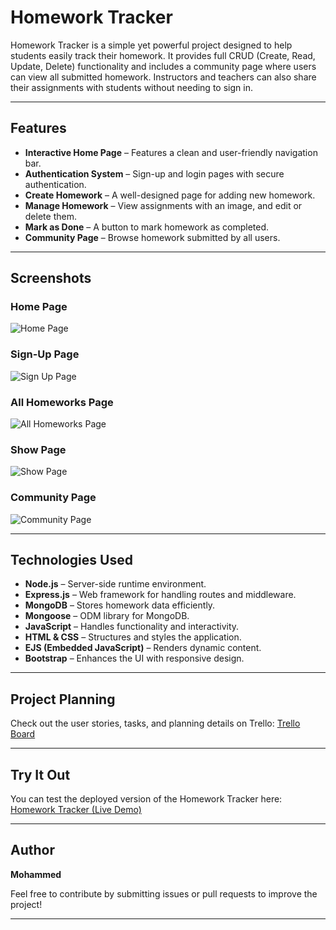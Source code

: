 # Homework Tracker

Homework Tracker is a simple yet powerful project designed to help students easily track their homework. It provides full CRUD (Create, Read, Update, Delete) functionality and includes a community page where users can view all submitted homework. Instructors and teachers can also share their assignments with students without needing to sign in.

---

## Features
- **Interactive Home Page** – Features a clean and user-friendly navigation bar.
- **Authentication System** – Sign-up and login pages with secure authentication.
- **Create Homework** – A well-designed page for adding new homework.
- **Manage Homework** – View assignments with an image, and edit or delete them.
- **Mark as Done** – A button to mark homework as completed.
- **Community Page** – Browse homework submitted by all users.

---

## Screenshots

### Home Page
![Home Page](https://github.com/user-attachments/assets/f7187134-6a68-458e-befd-b0f531ce8d10)

### Sign-Up Page
![Sign Up Page](https://github.com/user-attachments/assets/a8082c69-b53b-4d67-ab01-af18ae721a19)

### All Homeworks Page
![All Homeworks Page](https://github.com/user-attachments/assets/759f4ef1-9ff6-4d4b-a3ff-8fb23956d494)

### Show Page
![Show Page](https://github.com/user-attachments/assets/6215cdcc-0a9a-401a-b59b-0b58133f7b9a)

### Community Page
![Community Page](https://github.com/user-attachments/assets/db060ed0-b2b1-4835-9bf6-bbd34cc58dcd)

---

## Technologies Used

- **Node.js** – Server-side runtime environment.
- **Express.js** – Web framework for handling routes and middleware.
- **MongoDB** – Stores homework data efficiently.
- **Mongoose** – ODM library for MongoDB.
- **JavaScript** – Handles functionality and interactivity.
- **HTML & CSS** – Structures and styles the application.
- **EJS (Embedded JavaScript)** – Renders dynamic content.
- **Bootstrap** – Enhances the UI with responsive design.




---

## Project Planning
Check out the user stories, tasks, and planning details on Trello:
[Trello Board](https://trello.com/b/lnBDUkrS/project-2-planning-homeworkstracker)

---

## Try It Out
You can test the deployed version of the Homework Tracker here:
[Homework Tracker (Live Demo)](https://hw-tracker-df49ced2044f.herokuapp.com/)

---

## Author
**Mohammed**

Feel free to contribute by submitting issues or pull requests to improve the project!

---
